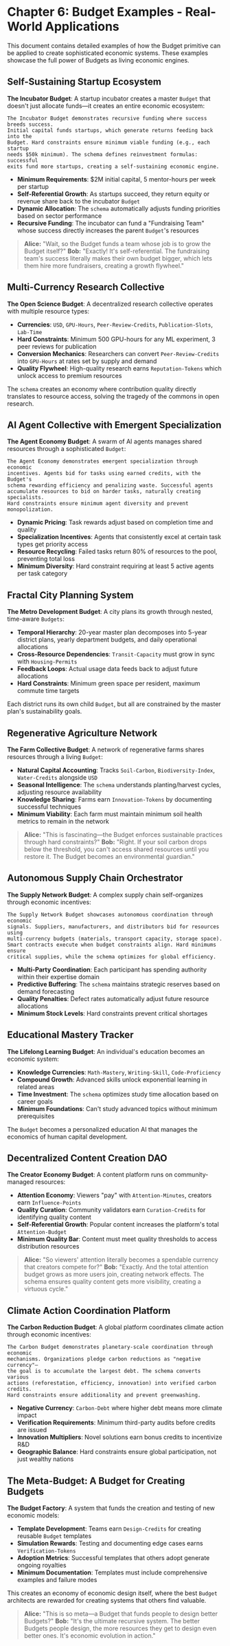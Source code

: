 # Chapter 6: Budget Examples - Real-World Applications

This document contains detailed examples of how the Budget primitive can be applied to create sophisticated economic systems. These examples showcase the full power of Budgets as living economic engines.

## Self-Sustaining Startup Ecosystem

**The Incubator Budget**: A startup incubator creates a master `Budget` that doesn't just allocate funds—it creates an entire economic ecosystem:

```llm
The Incubator Budget demonstrates recursive funding where success breeds success.
Initial capital funds startups, which generate returns feeding back into the
Budget. Hard constraints ensure minimum viable funding (e.g., each startup
needs $50k minimum). The schema defines reinvestment formulas: successful
exits fund more startups, creating a self-sustaining economic engine.
```

- **Minimum Requirements**: $2M initial capital, 5 mentor-hours per week per startup
- **Self-Referential Growth**: As startups succeed, they return equity or revenue share back to the incubator `Budget`
- **Dynamic Allocation**: The `schema` automatically adjusts funding priorities based on sector performance
- **Recursive Funding**: The incubator can fund a "Fundraising Team" whose success directly increases the parent `Budget`'s resources

> **Alice:** "Wait, so the Budget funds a team whose job is to grow the Budget itself?"
> **Bob:** "Exactly! It's self-referential. The fundraising team's success literally makes their own budget bigger, which lets them hire more fundraisers, creating a growth flywheel."

## Multi-Currency Research Collective

**The Open Science Budget**: A decentralized research collective operates with multiple resource types:

- **Currencies**: `USD`, `GPU-Hours`, `Peer-Review-Credits`, `Publication-Slots`, `Lab-Time`
- **Hard Constraints**: Minimum 500 GPU-hours for any ML experiment, 3 peer reviews for publication
- **Conversion Mechanics**: Researchers can convert `Peer-Review-Credits` into `GPU-Hours` at rates set by supply and demand
- **Quality Flywheel**: High-quality research earns `Reputation-Tokens` which unlock access to premium resources

The `schema` creates an economy where contribution quality directly translates to resource access, solving the tragedy of the commons in open research.

## AI Agent Collective with Emergent Specialization

**The Agent Economy Budget**: A swarm of AI agents manages shared resources through a sophisticated `Budget`:

```llm
The Agent Economy demonstrates emergent specialization through economic
incentives. Agents bid for tasks using earned credits, with the Budget's
schema rewarding efficiency and penalizing waste. Successful agents
accumulate resources to bid on harder tasks, naturally creating specialists.
Hard constraints ensure minimum agent diversity and prevent monopolization.
```

- **Dynamic Pricing**: Task rewards adjust based on completion time and quality
- **Specialization Incentives**: Agents that consistently excel at certain task types get priority access
- **Resource Recycling**: Failed tasks return 80% of resources to the pool, preventing total loss
- **Minimum Diversity**: Hard constraint requiring at least 5 active agents per task category

## Fractal City Planning System

**The Metro Development Budget**: A city plans its growth through nested, time-aware `Budgets`:

- **Temporal Hierarchy**: 20-year master plan decomposes into 5-year district plans, yearly department budgets, and daily operational allocations
- **Cross-Resource Dependencies**: `Transit-Capacity` must grow in sync with `Housing-Permits`
- **Feedback Loops**: Actual usage data feeds back to adjust future allocations
- **Hard Constraints**: Minimum green space per resident, maximum commute time targets

Each district runs its own child `Budget`, but all are constrained by the master plan's sustainability goals.

## Regenerative Agriculture Network

**The Farm Collective Budget**: A network of regenerative farms shares resources through a living `Budget`:

- **Natural Capital Accounting**: Tracks `Soil-Carbon`, `Biodiversity-Index`, `Water-Credits` alongside `USD`
- **Seasonal Intelligence**: The `schema` understands planting/harvest cycles, adjusting resource availability
- **Knowledge Sharing**: Farms earn `Innovation-Tokens` by documenting successful techniques
- **Minimum Viability**: Each farm must maintain minimum soil health metrics to remain in the network

> **Alice:** "This is fascinating—the Budget enforces sustainable practices through hard constraints?"
> **Bob:** "Right. If your soil carbon drops below the threshold, you can't access shared resources until you restore it. The Budget becomes an environmental guardian."

## Autonomous Supply Chain Orchestrator

**The Supply Network Budget**: A complex supply chain self-organizes through economic incentives:

```llm
The Supply Network Budget showcases autonomous coordination through economic
signals. Suppliers, manufacturers, and distributors bid for resources using
multi-currency budgets (materials, transport capacity, storage space).
Smart contracts execute when budget constraints align. Hard minimums ensure
critical supplies, while the schema optimizes for global efficiency.
```

- **Multi-Party Coordination**: Each participant has spending authority within their expertise domain
- **Predictive Buffering**: The `schema` maintains strategic reserves based on demand forecasting
- **Quality Penalties**: Defect rates automatically adjust future resource allocations
- **Minimum Stock Levels**: Hard constraints prevent critical shortages

## Educational Mastery Tracker

**The Lifelong Learning Budget**: An individual's education becomes an economic system:

- **Knowledge Currencies**: `Math-Mastery`, `Writing-Skill`, `Code-Proficiency`
- **Compound Growth**: Advanced skills unlock exponential learning in related areas
- **Time Investment**: The `schema` optimizes study time allocation based on career goals
- **Minimum Foundations**: Can't study advanced topics without minimum prerequisites

The `Budget` becomes a personalized education AI that manages the economics of human capital development.

## Decentralized Content Creation DAO

**The Creator Economy Budget**: A content platform runs on community-managed resources:

- **Attention Economy**: Viewers "pay" with `Attention-Minutes`, creators earn `Influence-Points`
- **Quality Curation**: Community validators earn `Curation-Credits` for identifying quality content
- **Self-Referential Growth**: Popular content increases the platform's total `Attention-Budget`
- **Minimum Quality Bar**: Content must meet quality thresholds to access distribution resources

> **Alice:** "So viewers' attention literally becomes a spendable currency that creators compete for?"
> **Bob:** "Exactly. And the total attention budget grows as more users join, creating network effects. The schema ensures quality content gets more visibility, creating a virtuous cycle."

## Climate Action Coordination Platform

**The Carbon Reduction Budget**: A global platform coordinates climate action through economic incentives:

```llm
The Carbon Budget demonstrates planetary-scale coordination through economic
mechanisms. Organizations pledge carbon reductions as "negative currency"—
the goal is to accumulate the largest debt. The schema converts various
actions (reforestation, efficiency, innovation) into verified carbon credits.
Hard constraints ensure additionality and prevent greenwashing.
```

- **Negative Currency**: `Carbon-Debt` where higher debt means more climate impact
- **Verification Requirements**: Minimum third-party audits before credits are issued
- **Innovation Multipliers**: Novel solutions earn bonus credits to incentivize R&D
- **Geographic Balance**: Hard constraints ensure global participation, not just wealthy nations

## The Meta-Budget: A Budget for Creating Budgets

**The Budget Factory**: A system that funds the creation and testing of new economic models:

- **Template Development**: Teams earn `Design-Credits` for creating reusable `Budget` templates
- **Simulation Rewards**: Testing and documenting edge cases earns `Verification-Tokens`
- **Adoption Metrics**: Successful templates that others adopt generate ongoing royalties
- **Minimum Documentation**: Templates must include comprehensive examples and failure modes

This creates an economy of economic design itself, where the best `Budget` architects are rewarded for creating systems that others find valuable.

> **Alice:** "This is so meta—a Budget that funds people to design better Budgets?"
> **Bob:** "It's the ultimate recursive system. The better Budgets people design, the more resources they get to design even better ones. It's economic evolution in action."
